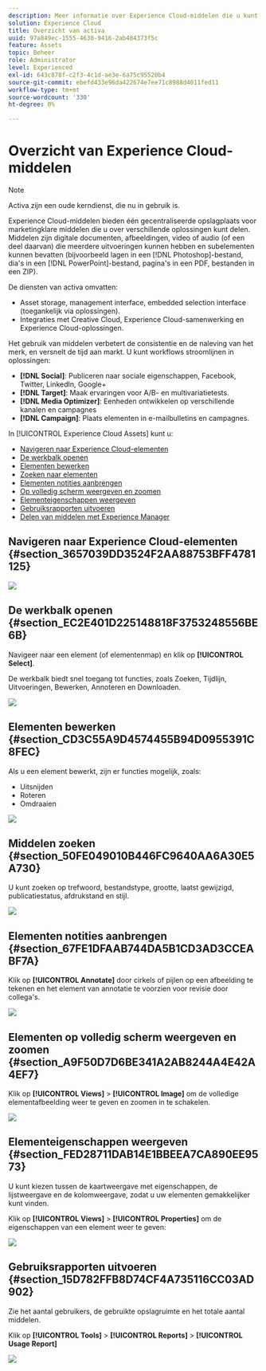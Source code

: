 ```yaml
---
description: Meer informatie over Experience Cloud-middelen die u kunt delen voor verschillende oplossingen.
solution: Experience Cloud
title: Overzicht van activa
uuid: 97a849ec-1555-4630-9416-2ab484373f5c
feature: Assets
topic: Beheer
role: Administrator
level: Experienced
exl-id: 643c878f-c2f3-4c1d-ae3e-6a75c95520b4
source-git-commit: ebefd433e96da422674e7ee71c8988d4011fed11
workflow-type: tm+mt
source-wordcount: '330'
ht-degree: 0%

---
```


# Overzicht van Experience Cloud-middelen

>[!NOTE]
>
>Activa zijn een oude kerndienst, die nu in gebruik is.

Experience Cloud-middelen bieden één gecentraliseerde opslagplaats voor marketingklare middelen die u over verschillende oplossingen kunt delen. Middelen zijn digitale documenten, afbeeldingen, video of audio (of een deel daarvan) die meerdere uitvoeringen kunnen hebben en subelementen kunnen bevatten (bijvoorbeeld lagen in een [!DNL Photoshop]-bestand, dia&#39;s in een [!DNL PowerPoint]-bestand, pagina&#39;s in een PDF, bestanden in een ZIP).

De diensten van activa omvatten:

* Asset storage, management interface, embedded selection interface (toegankelijk via oplossingen).
* Integraties met Creative Cloud, Experience Cloud-samenwerking en Experience Cloud-oplossingen.

Het gebruik van middelen verbetert de consistentie en de naleving van het merk, en versnelt de tijd aan markt. U kunt workflows stroomlijnen in oplossingen:

* **[!DNL Social]**: Publiceren naar sociale eigenschappen, Facebook, Twitter, LinkedIn, Google+
* **[!DNL Target]**: Maak ervaringen voor A/B- en multivariatietests.
* **[!DNL Media Optimizer]**: Eenheden ontwikkelen op verschillende kanalen en campagnes
* **[!DNL Campaign]**: Plaats elementen in e-mailbulletins en campagnes.

In [!UICONTROL Experience Cloud Assets] kunt u:

* [Navigeren naar Experience Cloud-elementen](experience-cloud-assets.md#section_3657039DD3524F2AA88753BFF4781125)
* [De werkbalk openen](experience-cloud-assets.md#section_EC2E401D225148818F3753248556BE6B)
* [Elementen bewerken](experience-cloud-assets.md#section_CD3C55A9D4574455B94D0955391C8FEC)
* [Zoeken naar elementen](experience-cloud-assets.md#section_50FE049010B446FC9640AA6A30E5A730)
* [Elementen notities aanbrengen](experience-cloud-assets.md#section_67FE1DFAAB744DA5B1CD3AD3CCEABF7A)
* [Op volledig scherm weergeven en zoomen](experience-cloud-assets.md#section_A9F50D7D6BE341A2AB8244A4E42A4EF7)
* [Elementeigenschappen weergeven](experience-cloud-assets.md#section_FED28711DAB14E1BBEEA7CA890EE9573)
* [Gebruiksrapporten uitvoeren](experience-cloud-assets.md#section_15D782FFB8D74CF4A735116CC03AD902)
* [Delen van middelen met Experience Manager](experience-cloud-assets.md#section_45C1B72F4D274F54BC6CCB64D2580AC5)

## Navigeren naar Experience Cloud-elementen {#section_3657039DD3524F2AA88753BFF4781125}

![](assets/asset-nav.png)

## De werkbalk openen {#section_EC2E401D225148818F3753248556BE6B}

Navigeer naar een element (of elementenmap) en klik op **[!UICONTROL Select]**.

De werkbalk biedt snel toegang tot functies, zoals Zoeken, Tijdlijn, Uitvoeringen, Bewerken, Annoteren en Downloaden.

![](assets/asset-tools.png)

## Elementen bewerken {#section_CD3C55A9D4574455B94D0955391C8FEC}

Als u een element bewerkt, zijn er functies mogelijk, zoals:

* Uitsnijden
* Roteren
* Omdraaien

![](assets/asset-edit.png)

## Middelen zoeken {#section_50FE049010B446FC9640AA6A30E5A730}

U kunt zoeken op trefwoord, bestandstype, grootte, laatst gewijzigd, publicatiestatus, afdrukstand en stijl.

![](assets/asset-search.png)

## Elementen notities aanbrengen {#section_67FE1DFAAB744DA5B1CD3AD3CCEABF7A}

Klik op **[!UICONTROL Annotate]** door cirkels of pijlen op een afbeelding te tekenen en het element van annotatie te voorzien voor revisie door collega&#39;s.

![](assets/assets-annotate.png)

## Elementen op volledig scherm weergeven en zoomen {#section_A9F50D7D6BE341A2AB8244A4E42A4EF7}

Klik op **[!UICONTROL Views]** > **[!UICONTROL Image]** om de volledige elementafbeelding weer te geven en zoomen in te schakelen.

![](assets/asset-zoom.png)

## Elementeigenschappen weergeven {#section_FED28711DAB14E1BBEEA7CA890EE9573}

U kunt kiezen tussen de kaartweergave met eigenschappen, de lijstweergave en de kolomweergave, zodat u uw elementen gemakkelijker kunt vinden.

Klik op **[!UICONTROL Views]** > **[!UICONTROL Properties]** om de eigenschappen van een element weer te geven:

![](assets/asset-properties.png)

## Gebruiksrapporten uitvoeren {#section_15D782FFB8D74CF4A735116CC03AD902}

Zie het aantal gebruikers, de gebruikte opslagruimte en het totale aantal middelen.

Klik op **[!UICONTROL Tools]** > **[!UICONTROL Reports]** > **[!UICONTROL Usage Report]**

![](assets/assets-usage-report.png)
